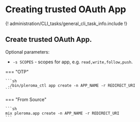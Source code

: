 # Creating trusted OAuth App

{! administration/CLI_tasks/general_cli_task_info.include !}

## Create trusted OAuth App.

Optional parameters:
  * `-s SCOPES` - scopes for app, e.g. `read,write,follow,push`.

=== "OTP"

    ```sh
     ./bin/pleroma_ctl app create -n APP_NAME -r REDIRECT_URI
    ```

=== "From Source"

    ```sh
    mix pleroma.app create -n APP_NAME -r REDIRECT_URI
    ```
